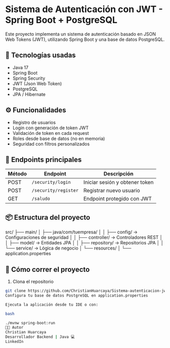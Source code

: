 # Sistema de Autenticación con JWT - Spring Boot + PostgreSQL

Este proyecto implementa un sistema de autenticación basado en JSON Web Tokens (JWT), utilizando Spring Boot y una base de datos PostgreSQL.

## 🔐 Tecnologías usadas

- Java 17
- Spring Boot
- Spring Security
- JWT (Json Web Token)
- PostgreSQL
- JPA / Hibernate

## ⚙️ Funcionalidades

- Registro de usuarios
- Login con generación de token JWT
- Validación de token en cada request
- Roles desde base de datos (no en memoria)
- Seguridad con filtros personalizados

## 🧪 Endpoints principales

| Método | Endpoint              | Descripción                     |
|--------|-----------------------|---------------------------------|
| POST   | `/security/login`     | Iniciar sesión y obtener token  |
| POST   | `/security/register`  | Registrar nuevo usuario         |
| GET    | `/saludo`             | Endpoint protegido con JWT      |

## 📦 Estructura del proyecto

src/
├── main/
│ ├── java/com/tuempresa/
│ │ ├── config/ → Configuraciones de seguridad
│ │ ├── controller/ → Controladores REST
│ │ ├── model/ → Entidades JPA
│ │ ├── repository/ → Repositorios JPA
│ │ └── service/ → Lógica de negocio
│ └── resources/
│ └── application.properties


## 🚀 Cómo correr el proyecto

1. Clona el repositorio  
```bash
git clone https://github.com/ChristianHuarcaya/Sistema-autenticacion-jwt-token-aunthenticacion-postgresql.git
Configura tu base de datos PostgreSQL en application.properties

Ejecuta la aplicación desde tu IDE o con:

bash

./mvnw spring-boot:run
👨‍💻 Autor
Christian Huarcaya
Desarrollador Backend | Java 💻
LinkedIn






